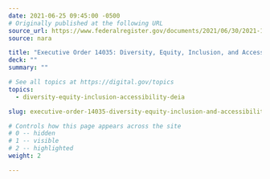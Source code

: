 ```yaml
---
date: 2021-06-25 09:45:00 -0500
# Originally published at the following URL
source_url: https://www.federalregister.gov/documents/2021/06/30/2021-14127/diversity-equity-inclusion-and-accessibility-in-the-federal-workforce
source: nara

title: "Executive Order 14035: Diversity, Equity, Inclusion, and Accessibility in the Federal Workforce"
deck: ""
summary: ""

# See all topics at https://digital.gov/topics
topics:
  - diversity-equity-inclusion-accessibility-deia

slug: executive-order-14035-diversity-equity-inclusion-and-accessibility-in-the-federal-workforce

# Controls how this page appears across the site
# 0 -- hidden
# 1 -- visible
# 2 -- highlighted
weight: 2

---
```

